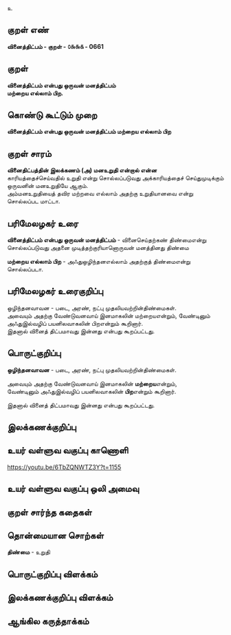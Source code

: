உ

## குறள் எண் 

**வினைத்திட்பம் - குறள் - ௦௬௬௧ - 0661**  

## குறள் 

**வினைத்திட்பம் என்பது ஒருவன் மனத்திட்பம்  
மற்றைய எல்லாம் பிற.**  

## கொண்டு கூட்டும் முறை

**வினைத்திட்பம் என்பது ஒருவன் மனத்திட்பம் மற்றைய எல்லாம் பிற**  

## குறள் சாரம் 

**வினைதிட்பத்தின் இலக்கணம் (அ) மனஉறுதி என்றால் என்ன**  
காரியத்தைச்செய்வதில் உறுதி என்று சொல்லப்படுவது அக்காரியத்தைச் செய்துமுடிக்கும் ஒருவனின் மனஉறுதியே ஆகும்.  
அம்மனஉறுதியைத் தவிர மற்றவை எல்லாம் அதற்கு உறுதியானவை என்று சொல்லப்பட மாட்டா.  

## பரிமேலழகர் உரை

**வினைத்திட்பம் என்பது ஒருவன் மனத்திட்பம்** - வினைசெய்தற்கண் திண்மைஎன்று சொல்லப்படுவது அதனை முடித்தற்குரியானொருவன் மனத்தினது திண்மை  

**மற்றைய எல்லாம் பிற** - அஃதுஒழிந்தனஎல்லாம் அதற்குத் திண்மைஎன்று சொல்லப்படா.   

## பரிமேலழகர் உரைகுறிப்பு   

ஒழிந்தனவாவன - படை, அரண், நட்பு முதலியவற்றின்திண்மைகள்.  
அவையும் அதற்கு வேண்டுவனவாய் இனமாகலின் மற்றையஎன்றும், வேண்டினும் அஃதுஇல்வழிப் பயனிலவாகலின் பிறஎன்றும் கூறினார்.  
இதனால் வினைத் திட்பமாவது இன்னது என்பது கூறப்பட்டது.  

## பொருட்குறிப்பு 

**ஒழிந்தனவாவன** - படை, அரண், நட்பு முதலியவற்றின்திண்மைகள்.  

அவையும் அதற்கு வேண்டுவனவாய் இனமாகலின் **மற்றைய**என்றும்,  
வேண்டினும் அஃதுஇல்வழிப் பயனிலவாகலின் **பிற**என்றும் கூறினார்.    

இதனால் வினைத் திட்பமாவது இன்னது என்பது கூறப்பட்டது.  

## இலக்கணக்குறிப்பு  


## உயர் வள்ளுவ வகுப்பு காணொளி

https://youtu.be/6TbZQNWTZ3Y?t=1155 

## உயர் வள்ளுவ வகுப்பு ஒலி அமைவு 

 
## குறள் சார்ந்த கதைகள் 


## தொன்மையான சொற்கள்

**திண்மை** - உறுதி   

## பொருட்குறிப்பு விளக்கம்


## இலக்கணக்குறிப்பு விளக்கம்


## ஆங்கில கருத்தாக்கம் 


